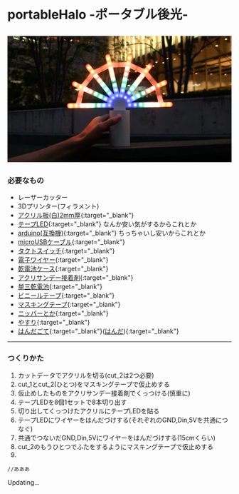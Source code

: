 # portableHalo -ポータブル後光-
![メイン画像](https://raw.githubusercontent.com/doqroman/portableHalo/master/images/thumbnail.jpg)  
---
### 必要なもの
- レーザーカッター
- 3Dプリンター(フィラメント)
- [アクリル板(白)2mm厚](https://www.hazaiya.co.jp/category/akuriru_3.html){:target="_blank"}
- [テープLED](http://amzn.asia/d/enwciwZ){:target="_blank"} なんか安い気がするからこれとか
- [arduino(互換機)](http://amzn.asia/d/03yo8XP){:target="_blank"} ちっちゃいし安いからこれとか
- [microUSBケーブル](http://amzn.asia/d/9vwHQET){:target="_blank"}
- [タクトスイッチ](http://akizukidenshi.com/catalog/g/gP-02561/){:target="_blank"}
- [電子ワイヤー](http://akizukidenshi.com/catalog/g/gP-06756/){:target="_blank"}
- [乾電池ケース](http://akizukidenshi.com/catalog/g/gP-10207/){:target="_blank"}
- [アクリサンデー接着剤](http://amzn.asia/d/3OnWLN0){:target="_blank"}
- [単三乾電池](http://amzn.asia/d/f5cYfEI){:target="_blank"}
- [ビニールテープ](http://amzn.asia/d/7CiNfFG){:target="_blank"}
- [マスキングテープ](http://amzn.asia/d/6qS5qGf){:target="_blank"}
- [ニッパーとか](http://amzn.asia/d/1DCqvtW){:target="_blank"}
- [やすり](http://amzn.asia/d/glVdTya){:target="_blank"}
- [はんだごて](http://amzn.asia/d/8xQIUw6){:target="_blank"}([はんだ](http://amzn.asia/d/8z42gBc)){:target="_blank"}
---
### つくりかた
1. カットデータでアクリルを切る(cut_2は2つ必要)
2. cut_1とcut_2(ひとつ)をマスキングテープで仮止めする	
3. 仮止めしたものをアクリサンデー接着剤でくっつける(慎重に)				
4. テープLEDを8個1セットで8本切り出す
5. 切り出してくっつけたアクリルにテープLEDを貼る
6. テープLEDにワイヤーをはんだづけする(それぞれのGND,Din,5Vを共通につなぐ)
7. 共通でつないだGND,Din,5Vにワイヤーをはんだづけする(15cmくらい)
8. cut_2のもうひとつでふたをするようにマスキングテープで仮止めする
9. 
```
//あああ
```

Updating...